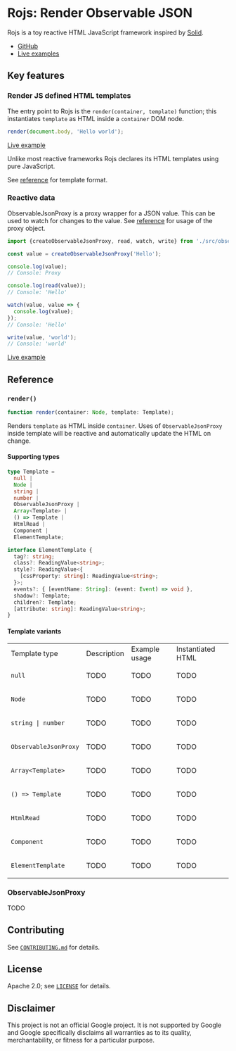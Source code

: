 # Rojs: Render Observable JSON
Rojs is a toy reactive HTML JavaScript framework inspired by [Solid](https://www.solidjs.com/).

- [GitHub](https://github.com/randfur/rojs)
- [Live examples](examples/)

## Key features

### Render JS defined HTML templates

The entry point to Rojs is the `render(container, template)` function; this instantiates `template` as HTML inside a `container` DOM node.

```js
render(document.body, 'Hello world');
```
[Live example](examples/hello-world-render.html)

Unlike most reactive frameworks Rojs declares its HTML templates using pure JavaScript.

See [reference](#render) for template format.

### Reactive data

ObservableJsonProxy is a proxy wrapper for a JSON value. This can be used to watch for changes to the value. See [reference](#observablejsonproxy) for usage of the proxy object.

```js
import {createObservableJsonProxy, read, watch, write} from './src/observable-json.js';

const value = createObservableJsonProxy('Hello');

console.log(value);
// Console: Proxy

console.log(read(value));
// Console: 'Hello'

watch(value, value => {
  console.log(value);
});
// Console: 'Hello'

write(value, 'world');
// Console: 'world'
```
[Live example](examples/hello-world-observable-json.html)

## Reference

### `render()`

```ts
function render(container: Node, template: Template);
```

Renders `template` as HTML inside `container`. Uses of `ObservableJsonProxy` inside template will be reactive and automatically update the HTML on change.

#### Supporting types

```ts
type Template =
  null |
  Node |
  string |
  number |
  ObservableJsonProxy |
  Array<Template> |
  () => Template |
  HtmlRead |
  Component |
  ElementTemplate;

interface ElementTemplate {
  tag?: string;
  class?: ReadingValue<string>;
  style?: ReadingValue<{
    [cssProperty: string]: ReadingValue<string>;
  }>;
  events?: { [eventName: String]: (event: Event) => void },
  shadow?: Template;
  children?: Template;
  [attribute: string]: ReadingValue<string>;
}
```

#### Template variants

<table>
  <tr>
    <td>Template type</td>
    <td>Description</td>
    <td>Example usage</td>
    <td>Instantiated HTML</td>
  </tr>
  <tr>
<td>

`null`

</td>
    <td>TODO</td>
    <td>TODO</td>
    <td>TODO</td>
  </tr>
  <tr>
<td>

`Node`

</td>
    <td>TODO</td>
    <td>TODO</td>
    <td>TODO</td>
  </tr>
  <tr>
<td>

`string | number`

</td>
    <td>TODO</td>
    <td>TODO</td>
    <td>TODO</td>
  </tr>
  <tr>
<td>

`ObservableJsonProxy`

</td>
    <td>TODO</td>
    <td>TODO</td>
    <td>TODO</td>
  </tr>
  <tr>
<td>

`Array<Template>`

</td>
    <td>TODO</td>
    <td>TODO</td>
    <td>TODO</td>
  </tr>
  <tr>
<td>

`() => Template`

</td>
    <td>TODO</td>
    <td>TODO</td>
    <td>TODO</td>
  </tr>
  <tr>
<td>

`HtmlRead`

</td>
    <td>TODO</td>
    <td>TODO</td>
    <td>TODO</td>
  </tr>
  <tr>
<td>

`Component`

</td>
    <td>TODO</td>
    <td>TODO</td>
    <td>TODO</td>
  </tr>
<td>

`ElementTemplate`

</td>
    <td>TODO</td>
    <td>TODO</td>
    <td>TODO</td>
  </tr>
</table>

### ObservableJsonProxy

TODO

## Contributing
See [`CONTRIBUTING.md`](CONTRIBUTING.md) for details.

## License
Apache 2.0; see [`LICENSE`](LICENSE) for details.

## Disclaimer
This project is not an official Google project. It is not supported by
Google and Google specifically disclaims all warranties as to its quality,
merchantability, or fitness for a particular purpose.